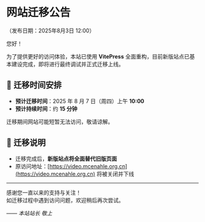 # 网站迁移公告

（发布日期：2025年8月3日 12:00）

您好！

为了提供更好的访问体验，本站已使用 **VitePress** 全面重构，目前新版站点已基本建设完成，即将进行最终调试并正式迁移上线。

## 📅 迁移时间安排
- **预计迁移时间**：2025 年 8 月 7 日（周四）上午 **10:00**
- **预计持续时间**：约 **15 分钟**

迁移期间网站可能短暂无法访问，敬请谅解。

## 🔄 迁移说明
- 迁移完成后，**新版站点将全面替代旧版页面**
- 原访问地址：[https://video.mcenahle.org.cn](https://video.mcenahle.org.cn) 将被关闭并下线

---

感谢您一直以来的支持与关注！  
如迁移过程中遇到访问问题，欢迎稍后再次尝试。

_—— 本站站长 敬上_
